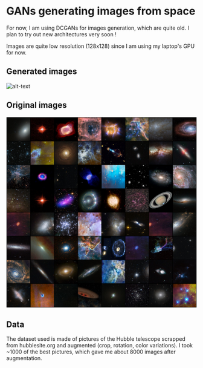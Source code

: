 # GANs generating images from space

For now, I am using DCGANs for images generation, which are quite old. I plan to try out new architectures very soon !

Images are quite low resolution (128x128) since I am using my laptop's GPU for now.

## Generated images
![alt-text](img/rendu_150.png)

## Original images
![alt-text](img/data_images.png)

## Data

The dataset used is made of pictures of the Hubble telescope scrapped from hubblesite.org and augmented (crop, rotation, color variations). I took ~1000 of the best pictures, which gave me about 8000 images after augmentation.